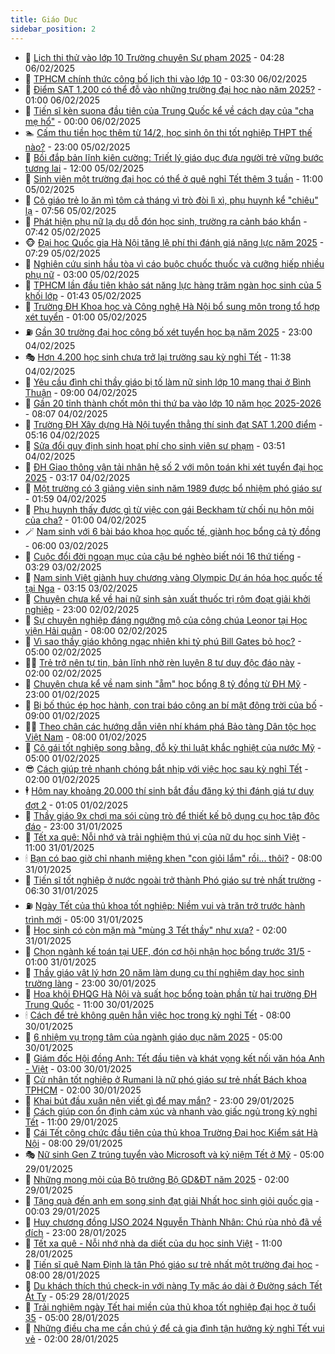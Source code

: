 ```yaml
---
title: Giáo Dục
sidebar_position: 2
---
```


<!-- dantri-giao-duc:START -->
- 🤡 [Lịch thi thử vào lớp 10 Trường chuyên Sư phạm 2025](https://dantri.com.vn/giao-duc/lich-thi-thu-vao-lop-10-truong-chuyen-su-pham-2025-20250206112529558.htm) - 04:28 06/02/2025
- 🗽 [TPHCM chính thức công bố lịch thi vào lớp 10](https://dantri.com.vn/giao-duc/tphcm-chinh-thuc-cong-bo-lich-thi-vao-lop-10-20250206102214922.htm) - 03:30 06/02/2025
- 🚦 [Điểm SAT 1.200 có thể đỗ vào những trường đại học nào năm 2025?](https://dantri.com.vn/giao-duc/diem-sat-1200-co-the-do-vao-nhung-truong-dai-hoc-nao-nam-2025-20250205181259679.htm) - 01:00 06/02/2025
- 🌋 [Tiến sĩ kèn suona đầu tiên của Trung Quốc kể về cách dạy của &quot;cha mẹ hổ&quot;](https://dantri.com.vn/giao-duc/tien-si-ken-suona-dau-tien-cua-trung-quoc-ke-ve-cach-day-cua-cha-me-ho-20250205111813386.htm) - 00:00 06/02/2025
- 🏊 [Cấm thu tiền học thêm từ 14/2, học sinh ôn thi tốt nghiệp THPT thế nào?](https://dantri.com.vn/giao-duc/cam-thu-tien-hoc-them-tu-142-hoc-sinh-on-thi-tot-nghiep-thpt-the-nao-20250205155538137.htm) - 23:00 05/02/2025
- 🎃 [Bồi đắp bản lĩnh kiên cường: Triết lý giáo dục đưa người trẻ vững bước tương lai](https://dantri.com.vn/giao-duc/boi-dap-ban-linh-kien-cuong-triet-ly-giao-duc-dua-nguoi-tre-vung-buoc-tuong-lai-20250205141931017.htm) - 12:00 05/02/2025
- 💄 [Sinh viên một trường đại học có thể ở quê nghỉ Tết thêm 3 tuần](https://dantri.com.vn/giao-duc/sinh-vien-mot-truong-dai-hoc-co-the-o-que-nghi-tet-them-3-tuan-20250205152220359.htm) - 11:00 05/02/2025
- 🦅 [Cô giáo trẻ lo ăn mì tôm cả tháng vì trò đòi lì xì, phụ huynh kể &quot;chiêu&quot; lạ](https://dantri.com.vn/giao-duc/co-giao-tre-lo-an-mi-tom-ca-thang-vi-tro-doi-li-xi-phu-huynh-ke-chieu-la-20250205140148925.htm) - 07:56 05/02/2025
- 🚦 [Phát hiện phụ nữ lạ dụ dỗ đón học sinh, trường ra cảnh báo khẩn](https://dantri.com.vn/giao-duc/phat-hien-phu-nu-la-du-do-don-hoc-sinh-truong-ra-canh-bao-khan-20250205120214765.htm) - 07:42 05/02/2025
- 🐵 [Đại học Quốc gia Hà Nội tăng lệ phí thi đánh giá năng lực năm 2025](https://dantri.com.vn/giao-duc/dai-hoc-quoc-gia-ha-noi-tang-le-phi-thi-danh-gia-nang-luc-nam-2025-20250205142049333.htm) - 07:29 05/02/2025
- 🐘 [Nghiên cứu sinh hầu tòa vì cáo buộc chuốc thuốc và cưỡng hiếp nhiều phụ nữ](https://dantri.com.vn/giao-duc/nghien-cuu-sinh-hau-toa-vi-cao-buoc-chuoc-thuoc-va-cuong-hiep-nhieu-phu-nu-20250204213205393.htm) - 03:00 05/02/2025
- 🦏 [TPHCM lần đầu tiên khảo sát năng lực hàng trăm ngàn học sinh của 5 khối lớp](https://dantri.com.vn/giao-duc/tphcm-lan-dau-tien-khao-sat-nang-luc-hang-tram-ngan-hoc-sinh-cua-5-khoi-lop-20250205083934532.htm) - 01:43 05/02/2025
- 💼 [Trường ĐH Khoa học và Công nghệ Hà Nội bổ sung môn trong tổ hợp xét tuyển](https://dantri.com.vn/giao-duc/truong-dh-khoa-hoc-va-cong-nghe-ha-noi-bo-sung-mon-trong-to-hop-xet-tuyen-20250204220130639.htm) - 01:00 05/02/2025
- ⛽️ [Gần 30 trường đại học công bố xét tuyển học bạ năm 2025](https://dantri.com.vn/giao-duc/gan-30-truong-dai-hoc-cong-bo-xet-tuyen-hoc-ba-nam-2025-20250204210150334.htm) - 23:00 04/02/2025
- 🎭 [Hơn 4.200 học sinh chưa trở lại trường sau kỳ nghỉ Tết](https://dantri.com.vn/giao-duc/hon-4200-hoc-sinh-chua-tro-lai-truong-sau-ky-nghi-tet-20250204172207224.htm) - 11:38 04/02/2025
- 🎃 [Yêu cầu đình chỉ thầy giáo bị tố làm nữ sinh lớp 10 mang thai ở Bình Thuận](https://dantri.com.vn/giao-duc/yeu-cau-dinh-chi-thay-giao-bi-to-lam-nu-sinh-lop-10-mang-thai-o-binh-thuan-20250204153326272.htm) - 09:00 04/02/2025
- 🚀 [Gần 20 tỉnh thành chốt môn thi thứ ba vào lớp 10 năm học 2025-2026](https://dantri.com.vn/giao-duc/gan-20-tinh-thanh-chot-mon-thi-thu-ba-vao-lop-10-nam-hoc-2025-2026-20250204150440404.htm) - 08:07 04/02/2025
- 👀 [Trường ĐH Xây dựng Hà Nội tuyển thẳng thí sinh đạt SAT 1.200 điểm](https://dantri.com.vn/giao-duc/truong-dh-xay-dung-ha-noi-tuyen-thang-thi-sinh-dat-sat-1200-diem-20250204111414056.htm) - 05:16 04/02/2025
- 🌝 [Sửa đổi quy định sinh hoạt phí cho sinh viên sư phạm](https://dantri.com.vn/giao-duc/sua-doi-quy-dinh-sinh-hoat-phi-cho-sinh-vien-su-pham-20250204104354850.htm) - 03:51 04/02/2025
- 🤗 [ĐH Giao thông vận tải nhân hệ số 2 với môn toán khi xét tuyển đại học 2025](https://dantri.com.vn/giao-duc/dh-giao-thong-van-tai-nhan-he-so-2-voi-mon-toan-khi-xet-tuyen-dai-hoc-2025-20250204101059545.htm) - 03:17 04/02/2025
- 🦄 [Một trường có 3 giảng viên sinh năm 1989 được bổ nhiệm phó giáo sư](https://dantri.com.vn/giao-duc/mot-truong-co-3-giang-vien-sinh-nam-1989-duoc-bo-nhiem-pho-giao-su-20250204085157976.htm) - 01:59 04/02/2025
- 🦍 [Phụ huynh thấy được gì từ việc con gái Beckham từ chối nụ hôn môi của cha?](https://dantri.com.vn/giao-duc/phu-huynh-thay-duoc-gi-tu-viec-con-gai-beckham-tu-choi-nu-hon-moi-cua-cha-20250204082109662.htm) - 01:00 04/02/2025
- 🪄 [Nam sinh với 6 bài báo khoa học quốc tế, giành học bổng cả tỷ đồng](https://dantri.com.vn/giao-duc/nam-sinh-voi-6-bai-bao-khoa-hoc-quoc-te-gianh-hoc-bong-ca-ty-dong-20250203102356568.htm) - 06:00 03/02/2025
- 🦆 [Cuộc đổi đời ngoạn mục của cậu bé nghèo biết nói 16 thứ tiếng](https://dantri.com.vn/giao-duc/cuoc-doi-doi-ngoan-muc-cua-cau-be-ngheo-biet-noi-16-thu-tieng-20250203074550063.htm) - 03:29 03/02/2025
- 🚀 [Nam sinh Việt giành huy chương vàng Olympic Dự án hóa học quốc tế tại Nga](https://dantri.com.vn/giao-duc/nam-sinh-viet-gianh-huy-chuong-vang-olympic-du-an-hoa-hoc-quoc-te-tai-nga-20250203101105103.htm) - 03:15 03/02/2025
- 🦒 [Chuyện chưa kể về hai nữ sinh sản xuất thuốc trị rôm đoạt giải khởi nghiệp](https://dantri.com.vn/giao-duc/chuyen-chua-ke-ve-hai-nu-sinh-san-xuat-thuoc-tri-rom-doat-giai-khoi-nghiep-20250125140954052.htm) - 23:00 02/02/2025
- 🤡 [Sự chuyên nghiệp đáng ngưỡng mộ của công chúa Leonor tại Học viện Hải quân](https://dantri.com.vn/giao-duc/su-chuyen-nghiep-dang-nguong-mo-cua-cong-chua-leonor-tai-hoc-vien-hai-quan-20250201204859648.htm) - 08:00 02/02/2025
- 🤔 [Vì sao thầy giáo không ngạc nhiên khi tỷ phú Bill Gates bỏ học?](https://dantri.com.vn/giao-duc/vi-sao-thay-giao-khong-ngac-nhien-khi-ty-phu-bill-gates-bo-hoc-20250130171210221.htm) - 05:00 02/02/2025
- 🧑‍💻 [Trẻ trở nên tự tin, bản lĩnh nhờ rèn luyện 8 tư duy độc đáo này](https://dantri.com.vn/giao-duc/tre-tro-nen-tu-tin-ban-linh-nho-ren-luyen-8-tu-duy-doc-dao-nay-20250125082758832.htm) - 02:00 02/02/2025
- 🤡 [Chuyện chưa kể về nam sinh &quot;ẵm&quot; học bổng 8 tỷ đồng từ ĐH Mỹ](https://dantri.com.vn/giao-duc/chuyen-chua-ke-ve-nam-sinh-am-hoc-bong-8-ty-dong-tu-dh-my-20250130201537426.htm) - 23:00 01/02/2025
- 🧠 [Bị bố thúc ép học hành, con trai báo công an bí mật động trời của bố](https://dantri.com.vn/giao-duc/bi-bo-thuc-ep-hoc-hanh-con-trai-bao-cong-an-bi-mat-dong-troi-cua-bo-20250201095811534.htm) - 09:00 01/02/2025
- 🧑‍💻 [Theo chân các hướng dẫn viên nhí khám phá Bảo tàng Dân tộc học Việt Nam](https://dantri.com.vn/giao-duc/theo-chan-cac-huong-dan-vien-nhi-kham-pha-bao-tang-dan-toc-hoc-viet-nam-20250126183544955.htm) - 08:00 01/02/2025
- 🧠 [Cô gái tốt nghiệp song bằng, đỗ kỳ thi luật khắc nghiệt của nước Mỹ](https://dantri.com.vn/giao-duc/co-gai-tot-nghiep-song-bang-do-ky-thi-luat-khac-nghiet-cua-nuoc-my-20250124090006764.htm) - 05:00 01/02/2025
- 😎 [Cách giúp trẻ nhanh chóng bắt nhịp với việc học sau kỳ nghỉ Tết](https://dantri.com.vn/giao-duc/cach-giup-tre-nhanh-chong-bat-nhip-voi-viec-hoc-sau-ky-nghi-tet-20250119183543915.htm) - 02:00 01/02/2025
- 🕴 [Hôm nay khoảng 20.000 thí sinh bắt đầu đăng ký thi đánh giá  tư duy đợt 2](https://dantri.com.vn/giao-duc/hom-nay-khoang-20000-thi-sinh-bat-dau-dang-ky-thi-danh-gia-tu-duy-dot-2-20250131223931052.htm) - 01:05 01/02/2025
- 🧠 [Thầy giáo 9x chơi ma sói cùng trò để thiết kế bộ dụng cụ học tập độc đáo](https://dantri.com.vn/giao-duc/thay-giao-9x-choi-ma-soi-cung-tro-de-thiet-ke-bo-dung-cu-hoc-tap-doc-dao-20250126131616068.htm) - 23:00 31/01/2025
- 🚀 [Tết xa quê: Nỗi nhớ và trải nghiệm thú vị của nữ du học sinh Việt](https://dantri.com.vn/giao-duc/tet-xa-que-noi-nho-va-trai-nghiem-thu-vi-cua-nu-du-hoc-sinh-viet-20250130192600935.htm) - 11:00 31/01/2025
- 🕯 [Bạn có bao giờ chỉ nhanh miệng khen &quot;con giỏi lắm&quot; rồi... thôi?](https://dantri.com.vn/giao-duc/ban-co-bao-gio-chi-nhanh-mieng-khen-con-gioi-lam-roi-thoi-20250127004057824.htm) - 08:00 31/01/2025
- 🧰 [Tiến sĩ tốt nghiệp ở nước ngoài trở thành Phó giáo sư trẻ nhất trường](https://dantri.com.vn/giao-duc/tien-si-tot-nghiep-o-nuoc-ngoai-tro-thanh-pho-giao-su-tre-nhat-truong-20250131110657650.htm) - 06:30 31/01/2025
- ⛽️ [Ngày Tết của thủ khoa tốt nghiệp: Niềm vui và trăn trở trước hành trình mới](https://dantri.com.vn/giao-duc/ngay-tet-cua-thu-khoa-tot-nghiep-niem-vui-va-tran-tro-truoc-hanh-trinh-moi-20250125163234262.htm) - 05:00 31/01/2025
- 🤖 [Học sinh có còn mặn mà &quot;mùng 3 Tết thầy&quot; như xưa?](https://dantri.com.vn/giao-duc/hoc-sinh-co-con-man-ma-mung-3-tet-thay-nhu-xua-20250128225959974.htm) - 02:00 31/01/2025
- 🦍 [Chọn ngành kế toán tại UEF, đón cơ hội nhận học bổng trước 31/5](https://dantri.com.vn/giao-duc/chon-nganh-ke-toan-tai-uef-don-co-hoi-nhan-hoc-bong-truoc-315-20250124231946221.htm) - 01:00 31/01/2025
- 🐘 [Thầy giáo vật lý hơn 20 năm làm dụng cụ thí nghiệm dạy học sinh trường làng](https://dantri.com.vn/giao-duc/thay-giao-vat-ly-hon-20-nam-lam-dung-cu-thi-nghiem-day-hoc-sinh-truong-lang-20250125230420115.htm) - 23:00 30/01/2025
- 🌊 [Hoa khôi ĐHQG Hà Nội và suất học bổng toàn phần từ hai trường ĐH Trung Quốc](https://dantri.com.vn/giao-duc/hoa-khoi-dhqg-ha-noi-va-suat-hoc-bong-toan-phan-tu-hai-truong-dh-trung-quoc-20250129222716088.htm) - 11:00 30/01/2025
- 🕯 [Cách để trẻ không quên hẳn việc học trong kỳ nghỉ Tết](https://dantri.com.vn/giao-duc/cach-de-tre-khong-quen-han-viec-hoc-trong-ky-nghi-tet-20250118165811754.htm) - 08:00 30/01/2025
- 🐎 [6 nhiệm vụ trọng tâm của ngành giáo dục năm 2025](https://dantri.com.vn/giao-duc/6-nhiem-vu-trong-tam-cua-nganh-giao-duc-nam-2025-20250126214140029.htm) - 05:00 30/01/2025
- 🐻 [Giám đốc Hội đồng Anh: Tết đầu tiên và khát vọng kết nối văn hóa Anh - Việt](https://dantri.com.vn/giao-duc/giam-doc-hoi-dong-anh-tet-dau-tien-va-khat-vong-ket-noi-van-hoa-anh-viet-20250127173122970.htm) - 03:00 30/01/2025
- 🐎 [Cử nhân tốt nghiệp ở Rumani là nữ phó giáo sư trẻ nhất Bách khoa TPHCM](https://dantri.com.vn/giao-duc/cu-nhan-tot-nghiep-o-rumani-la-nu-pho-giao-su-tre-nhat-bach-khoa-tphcm-20250130073139100.htm) - 02:00 30/01/2025
- 🫣 [Khai bút đầu xuân nên viết gì để may mắn?](https://dantri.com.vn/giao-duc/khai-but-dau-xuan-nen-viet-gi-de-may-man-20250126011406632.htm) - 23:00 29/01/2025
- 🤭 [Cách giúp con ổn định cảm xúc và nhanh vào giấc ngủ trong kỳ nghỉ Tết](https://dantri.com.vn/giao-duc/cach-giup-con-on-dinh-cam-xuc-va-nhanh-vao-giac-ngu-trong-ky-nghi-tet-20250109101543122.htm) - 11:00 29/01/2025
- 🥳 [Cái Tết công chức đầu tiên của thủ khoa Trường Đại học Kiểm sát Hà Nội](https://dantri.com.vn/giao-duc/cai-tet-cong-chuc-dau-tien-cua-thu-khoa-truong-dai-hoc-kiem-sat-ha-noi-20250128154116389.htm) - 08:00 29/01/2025
- 🎭 [Nữ sinh Gen Z trúng tuyển vào Microsoft và kỷ niệm Tết ở Mỹ](https://dantri.com.vn/giao-duc/nu-sinh-gen-z-trung-tuyen-vao-microsoft-va-ky-niem-tet-o-my-20250126002352552.htm) - 05:00 29/01/2025
- 🥸 [Những mong mỏi của Bộ trưởng Bộ GD&amp;ĐT năm 2025](https://dantri.com.vn/giao-duc/nhung-mong-moi-cua-bo-truong-bo-gddt-nam-2025-20250126015236469.htm) - 02:00 29/01/2025
- 🦣 [Tặng quà đến anh em song sinh đạt giải Nhất học sinh giỏi quốc gia](https://dantri.com.vn/giao-duc/tang-qua-den-anh-em-song-sinh-dat-giai-nhat-hoc-sinh-gioi-quoc-gia-20250128201653605.htm) - 00:03 29/01/2025
- 🤔 [Huy chương đồng IJSO 2024 Nguyễn Thành Nhân: Chú rùa nhỏ đã về đích](https://dantri.com.vn/giao-duc/huy-chuong-dong-ijso-2024-nguyen-thanh-nhan-chu-rua-nho-da-ve-dich-20250124164925614.htm) - 23:00 28/01/2025
- 🦣 [Tết xa quê - Nỗi nhớ nhà da diết của du học sinh Việt](https://dantri.com.vn/giao-duc/tet-xa-que-noi-nho-nha-da-diet-cua-du-hoc-sinh-viet-20250124185714970.htm) - 11:00 28/01/2025
- 🐲 [Tiến sĩ quê Nam Định là tân Phó giáo sư trẻ nhất một trường đại học](https://dantri.com.vn/giao-duc/tien-si-que-nam-dinh-la-tan-pho-giao-su-tre-nhat-mot-truong-dai-hoc-20250128092347188.htm) - 08:00 28/01/2025
- 🔭 [Du khách thích thú check-in với nàng Tỵ mặc áo dài ở Đường sách Tết Ất Tỵ](https://dantri.com.vn/tet-2025/du-khach-thich-thu-check-in-voi-nang-ty-mac-ao-dai-o-duong-sach-tet-at-ty-20250128115125549.htm) - 05:29 28/01/2025
- 🥷 [Trải nghiệm ngày Tết hai miền của thủ khoa tốt nghiệp đại học ở tuổi 35](https://dantri.com.vn/giao-duc/trai-nghiem-ngay-tet-hai-mien-cua-thu-khoa-tot-nghiep-dai-hoc-o-tuoi-35-20250127115234170.htm) - 05:00 28/01/2025
- 🎊 [Những điều cha mẹ cần chú ý để cả gia đình tận hưởng kỳ nghỉ Tết vui vẻ](https://dantri.com.vn/giao-duc/nhung-dieu-cha-me-can-chu-y-de-ca-gia-dinh-tan-huong-ky-nghi-tet-vui-ve-20250116165202741.htm) - 02:00 28/01/2025<!-- dantri-giao-duc:END -->
